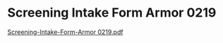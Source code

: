 # Screening Intake Form Armor 0219

[Screening-Intake-Form-Armor 0219.pdf](Screening%20Intake%20Form%20Armor%200219%20717b69be104a4e5fabd28520487b77d2/Screening-Intake-Form-Armor_0219.pdf)